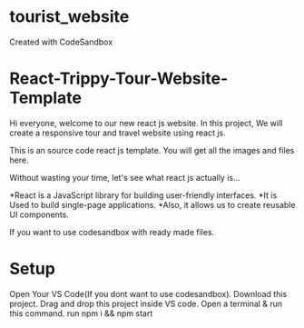 # tourist_website
Created with CodeSandbox
# React-Trippy-Tour-Website-Template

Hi everyone, welcome to our new react js website. In this project, We will create a responsive tour and travel website using react js.

This is an  source code react js template. You will get all the images and  files here.

Without wasting your time, let's see what react js actually is...

*React is a JavaScript library for building user-friendly interfaces.
*It is Used to build single-page applications.
*Also, it allows us to create reusable UI components.

If you want to use codesandbox with ready made files.

# Setup

Open Your VS Code(If you dont want to use codesandbox).
Download this project.
Drag and drop this project inside VS code.
Open a terminal & run this command. run npm i && npm start
